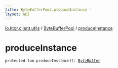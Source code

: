 ```yaml
---
title: ByteBufferPool.produceInstance - 
layout: api
---
```


<div class='api-docs-breadcrumbs'><a href="../index.html">io.ktor.client.utils</a> / <a href="index.html">ByteBufferPool</a> / <a href="./produce-instance.html">produceInstance</a></div>

# produceInstance

<div class="signature"><code><span class="keyword">protected</span> <span class="keyword">fun </span><span class="identifier">produceInstance</span><span class="symbol">(</span><span class="symbol">)</span><span class="symbol">: </span><a href="http://docs.oracle.com/javase/6/docs/api/java/nio/ByteBuffer.html"><span class="identifier">ByteBuffer</span></a></code></div>
